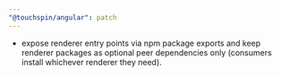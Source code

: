 ```yaml
---
"@touchspin/angular": patch
---
```


- expose renderer entry points via npm package exports and keep renderer packages as optional peer dependencies only (consumers install whichever renderer they need).
